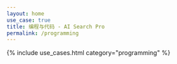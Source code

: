 ```yaml
---
layout: home
use_case: true
title: 编程与代码 - AI Search Pro
permalink: /programming
---
```


{% include use_cases.html category="programming" %}
